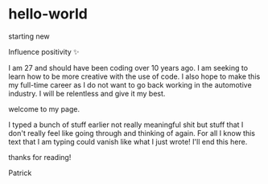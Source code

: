 # hello-world
starting new


Influence positivity ✨

I am 27 and should have been coding over 10 years ago. I am seeking to learn how to be more creative
with the use of code. I also hope to make this my full-time career as I do not want to go back working
in the automotive industry. I will be relentless and give it my best.



welcome to my page.


I typed a bunch of stuff earlier not really meaningful shit but stuff that I don't
really feel like going through and thinking of again. For all I know this text
that I am typing could vanish like what I just wrote! I'll end this here.

thanks for reading!

Patrick
  
